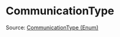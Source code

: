 # CommunicationType

Source: [CommunicationType (Enum)](../../csrc/multidevice/communication.h#L26)

